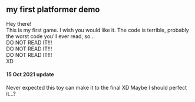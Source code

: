 ## my first platformer demo
Hey there!  
This is my first game. I wish you would like it. The code is terrible, probably the worst code you'll ever read, so...  
DO NOT READ IT!!!  
DO NOT READ IT!!!   
DO NOT READ IT!!!  
XD


#### 15 Oct 2021 update
Never expected this toy can make it to the final XD
Maybe I should perfect it...?
